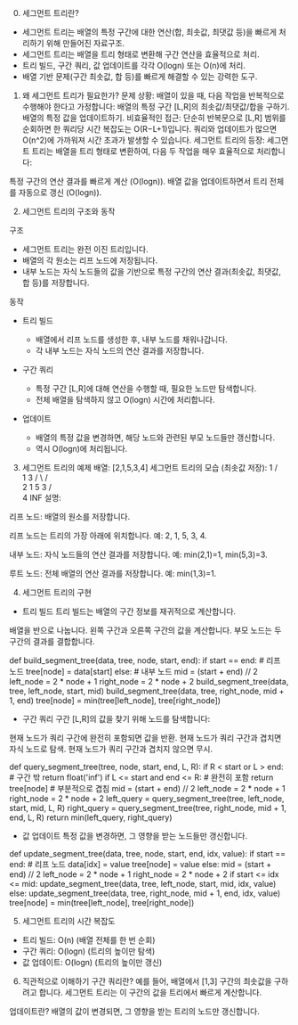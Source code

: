 0. 세그먼트 트리란?
- 세그먼트 트리는 배열의 특정 구간에 대한 연산(합, 최솟값, 최댓값 등)을 빠르게 처리하기 위해 만들어진 자료구조.
- 세그먼트 트리는 배열을 트리 형태로 변환해 구간 연산을 효율적으로 처리.
- 트리 빌드, 구간 쿼리, 값 업데이트를 각각 O(logn) 또는 O(n)에 처리.
- 배열 기반 문제(구간 최솟값, 합 등)를 빠르게 해결할 수 있는 강력한 도구.


1. 왜 세그먼트 트리가 필요한가?
문제 상황: 배열이 있을 때, 다음 작업을 반복적으로 수행해야 한다고 가정합니다:
배열의 특정 구간 [L,R]의 최솟값/최댓값/합을 구하기.
배열의 특정 값을 업데이트하기.
비효율적인 접근:
단순히 반복문으로 [L,R] 범위를 순회하면 한 쿼리당 시간 복잡도는 O(R−L+1)입니다.
쿼리와 업데이트가 많으면 O(n^2)에 가까워져 시간 초과가 발생할 수 있습니다.
세그먼트 트리의 등장: 세그먼트 트리는 배열을 트리 형태로 변환하여, 다음 두 작업을 매우 효율적으로 처리합니다:

특정 구간의 연산 결과를 빠르게 계산 (O(logn)).
배열 값을 업데이트하면서 트리 전체를 자동으로 갱신 (O(logn)).


2. 세그먼트 트리의 구조와 동작

구조
- 세그먼트 트리는 완전 이진 트리입니다.
- 배열의 각 원소는 리프 노드에 저장됩니다.
- 내부 노드는 자식 노드들의 값을 기반으로 특정 구간의 연산 결과(최솟값, 최댓값, 합 등)를 저장합니다.

동작
- 트리 빌드
    - 배열에서 리프 노드를 생성한 후, 내부 노드를 채워나갑니다.
    - 각 내부 노드는 자식 노드의 연산 결과를 저장합니다.

- 구간 쿼리
    - 특정 구간 [L,R]에 대해 연산을 수행할 때, 필요한 노드만 탐색합니다.
    - 전체 배열을 탐색하지 않고 O(logn) 시간에 처리합니다.

- 업데이트
    - 배열의 특정 값을 변경하면, 해당 노드와 관련된 부모 노드들만 갱신합니다.
    - 역시 O(logn)에 처리됩니다.


3. 세그먼트 트리의 예제
배열: [2,1,5,3,4]
세그먼트 트리의 모습 (최솟값 저장):
                 1
              /     \
            1         3
          /   \     /   \
         2     1   5     3
                       /   \
                      4     INF
설명:

리프 노드: 배열의 원소를 저장합니다.

리프 노드는 트리의 가장 아래에 위치합니다.
예: 2, 1, 5, 3, 4.

내부 노드: 자식 노드들의 연산 결과를 저장합니다.
예: min(2,1)=1, min(5,3)=3.

루트 노드: 전체 배열의 연산 결과를 저장합니다.
예: min(1,3)=1.


4. 세그먼트 트리의 구현

- 트리 빌드
트리 빌드는 배열의 구간 정보를 재귀적으로 계산합니다.

배열을 반으로 나눕니다.
왼쪽 구간과 오른쪽 구간의 값을 계산합니다.
부모 노드는 두 구간의 결과를 결합합니다.

def build_segment_tree(data, tree, node, start, end):
    if start == end:  # 리프 노드
        tree[node] = data[start]
    else:  # 내부 노드
        mid = (start + end) // 2
        left_node = 2 * node + 1
        right_node = 2 * node + 2
        build_segment_tree(data, tree, left_node, start, mid)
        build_segment_tree(data, tree, right_node, mid + 1, end)
        tree[node] = min(tree[left_node], tree[right_node])

- 구간 쿼리
구간 [L,R]의 값을 찾기 위해 노드를 탐색합니다:

현재 노드가 쿼리 구간에 완전히 포함되면 값을 반환.
현재 노드가 쿼리 구간과 겹치면 자식 노드로 탐색.
현재 노드가 쿼리 구간과 겹치지 않으면 무시.

def query_segment_tree(tree, node, start, end, L, R):
    if R < start or L > end:  # 구간 밖
        return float('inf')
    if L <= start and end <= R:  # 완전히 포함
        return tree[node]
    # 부분적으로 겹침
    mid = (start + end) // 2
    left_node = 2 * node + 1
    right_node = 2 * node + 2
    left_query = query_segment_tree(tree, left_node, start, mid, L, R)
    right_query = query_segment_tree(tree, right_node, mid + 1, end, L, R)
    return min(left_query, right_query)

- 값 업데이트
특정 값을 변경하면, 그 영향을 받는 노드들만 갱신합니다.

def update_segment_tree(data, tree, node, start, end, idx, value):
    if start == end:  # 리프 노드
        data[idx] = value
        tree[node] = value
    else:
        mid = (start + end) // 2
        left_node = 2 * node + 1
        right_node = 2 * node + 2
        if start <= idx <= mid:
            update_segment_tree(data, tree, left_node, start, mid, idx, value)
        else:
            update_segment_tree(data, tree, right_node, mid + 1, end, idx, value)
        tree[node] = min(tree[left_node], tree[right_node])


5. 세그먼트 트리의 시간 복잡도
- 트리 빌드: O(n) (배열 전체를 한 번 순회)
- 구간 쿼리: O(logn) (트리의 높이만 탐색)
- 값 업데이트: O(logn) (트리의 높이만 갱신)


6. 직관적으로 이해하기
구간 쿼리란?
예를 들어, 배열에서 [1,3] 구간의 최솟값을 구하려고 합니다.
세그먼트 트리는 이 구간의 값을 트리에서 빠르게 계산합니다.

업데이트란?
배열의 값이 변경되면, 그 영향을 받는 트리의 노드만 갱신합니다.
